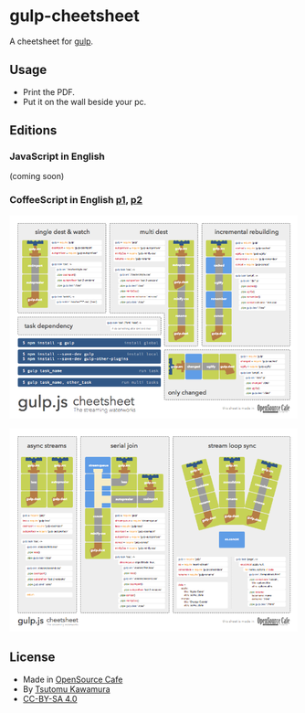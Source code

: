 # gulp-cheetsheet

A cheetsheet for [gulp](https://github.com/gulpjs/gulp).


## Usage

- Print the PDF.
- Put it on the wall beside your pc.


## Editions

### JavaScript in English

(coming soon)

### CoffeeScript in English [p1](https://github.com/osscafe/gulp-cheetsheet/raw/master/dist/en-coffee-p1.pdf), [p2](https://github.com/osscafe/gulp-cheetsheet/raw/master/dist/en-coffee-p2.pdf)

[![en-coffee-p1](images/en-coffee-p1.png)](https://github.com/osscafe/gulp-cheetsheet/raw/master/dist/en-coffee-p1.pdf)

[![en-coffee-p2](images/en-coffee-p2.png)](https://github.com/osscafe/gulp-cheetsheet/raw/master/dist/en-coffee-p2.pdf)


## License

- Made in [OpenSource Cafe](http://www.osscafe.net/en/)
- By [Tsutomu Kawamura](https://github.com/cognitom)
- [CC-BY-SA 4.0](http://creativecommons.org/licenses/by-sa/4.0/)
